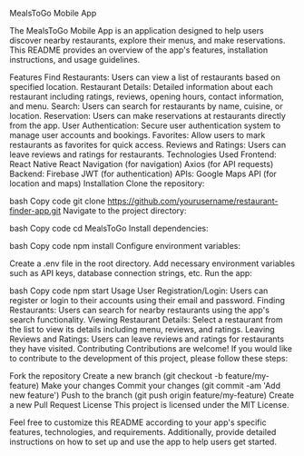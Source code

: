 MealsToGo Mobile App

The MealsToGo Mobile App is an application designed to help users discover nearby restaurants, explore their menus, and make reservations.
This README provides an overview of the app's features, installation instructions, and usage guidelines.

Features
Find Restaurants: Users can view a list of restaurants based on  specified location.
Restaurant Details: Detailed information about each restaurant including ratings, reviews, opening hours, contact information, and menu.
Search: Users can search for restaurants by name, cuisine, or location.
Reservation: Users can make reservations at restaurants directly from the app.
User Authentication: Secure user authentication system to manage user accounts and bookings.
Favorites: Allow users to mark restaurants as favorites for quick access.
Reviews and Ratings: Users can leave reviews and ratings for restaurants.
Technologies Used
Frontend:
React Native
React Navigation (for navigation)
Axios (for API requests)
Backend:
Firebase
JWT (for authentication)
APIs:
Google Maps API (for location and maps)
Installation
Clone the repository:

bash
Copy code
git clone https://github.com/yourusername/restaurant-finder-app.git
Navigate to the project directory:

bash
Copy code
cd MealsToGo
Install dependencies:

bash
Copy code
npm install
Configure environment variables:

Create a .env file in the root directory.
Add necessary environment variables such as API keys, database connection strings, etc.
Run the app:

bash
Copy code
npm start
Usage
User Registration/Login: Users can register or login to their accounts using their email and password.
Finding Restaurants: Users can search for nearby restaurants using the app's search functionality.
Viewing Restaurant Details: Select a restaurant from the list to view its details including menu, reviews, and ratings.
Leaving Reviews and Ratings: Users can leave reviews and ratings for restaurants they have visited.
Contributing
Contributions are welcome! If you would like to contribute to the development of this project, please follow these steps:

Fork the repository
Create a new branch (git checkout -b feature/my-feature)
Make your changes
Commit your changes (git commit -am 'Add new feature')
Push to the branch (git push origin feature/my-feature)
Create a new Pull Request
License
This project is licensed under the MIT License.

Feel free to customize this README according to your app's specific features, technologies, and requirements. Additionally, provide detailed instructions on how to set up and use the app to help users get started.





